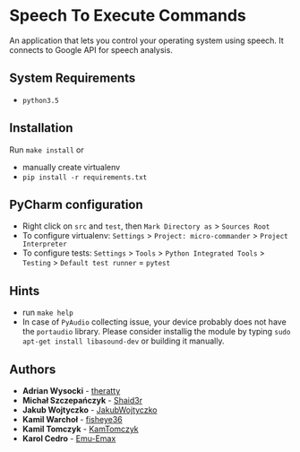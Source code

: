 # Speech To Execute Commands
An application that lets you control your operating system using speech. It connects to Google API
for speech analysis.

## System Requirements
- `python3.5`

## Installation
Run `make install` or
- manually create virtualenv
- `pip install -r requirements.txt` 

## PyCharm configuration
 - Right click on `src` and `test`, then `Mark Directory as` > `Sources Root`
 - To configure virtualenv: `Settings` > `Project: micro-commander` > `Project Interpreter`
 - To configure tests: `Settings` > `Tools` > `Python Integrated Tools` > `Testing` > `Default test runner` = `pytest`

## Hints
- run `make help`
- In case of `PyAudio` collecting issue, your device probably does not have the `portaudio` library. Please consider installig the module by typing `sudo apt-get install libasound-dev` or building it manually.

## Authors

* **Adrian Wysocki** - [theratty](https://github.com/theratty)
* **Michał Szczepańczyk** - [Shaid3r](https://github.com/Shaid3r)
* **Jakub Wojtyczko** - [JakubWojtyczko](https://github.com/JakubWojtyczko)
* **Kamil Warchoł** - [fisheye36](https://github.com/fisheye36)
* **Kamil Tomczyk** - [KamTomczyk](https://github.com/KamTomczyk)
* **Karol Cedro** - [Emu-Emax](https://github.com/Emu-Emax)
